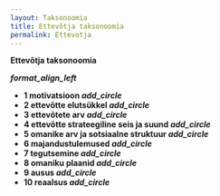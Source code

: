 ```yaml
---
layout: Taksonoomia
title: Ettevõtja taksonoomia
permalink: Ettevotja
---
```


 

 <b>Ettevõtja taksonoomia<b>

<p><span><i class="material-icons ikoon">format_align_left</i></span></p>

<ul>
  <li>
    <span id='01' class="lyliti">
      1 motivatsioon <i class='material-icons'>add_circle</i>
    </span>
    <ul id='alammenyy01' style='display: none;'>
      <li><b>loomult ettevõtja</b> - sageli haridussüsteemist väljatõugatu, bürokraatlikesse hierarhiatesse mittesobiv inimene</li>
      <li><b>olude sunnil ettevõtja</b> - tegeleb ettevõtlusega, sest teisi valikuid ei ole</li>
    </ul>
  </li>
  <li>
    <span id='02' class="lyliti">
      2 ettevõtte elutsükkel <i class='material-icons'>add_circle</i>
    </span>
    <ul id='alammenyy02' style='display: none;'>
      <li><b>kavatsev ettevõtja</b> - ei oma veel, kuid plaanib</li>
      <li><b>alustav ettevõtja</b> - ettevõte loodud, 0..6 kuud</li>
      <li><b>sissetöötanud ettevõtja</b> - ettevõtte vanus 1+ aasta</li>
      <li><b>suure kogemusega ettevõtja</b></li>
    </ul>
  </li>
  <li>
    <span id='03' class="lyliti">
      3 ettevõtete arv <i class='material-icons'>add_circle</i>
    </span>
    <ul id='alammenyy03' style='display: none;'>
      <li><b>ühe ettevõttega ettevõtja</b></li>
      <li><b>sariettevõtja</b>, _serial entrepreneur_ - müünud või lõpetanud eelmise ettevõte, alustanud uut</li>
      <li><b>portfelliettevõtja</b> - mitme ettevõtte üheaegne omanik</li>
    </ul>
  </li>
  <li>
    <span id='04' class="lyliti">
     4 ettevõtte strateegiline seis ja suund <i class='material-icons'>add_circle</i>
    </span>
    <ul id='alammenyy04' style='display: none;'>
      <li><b>kasvav ettevõte</b></li>
        <ul>
          <li><b>laia haardega</b> ettevõtja</li>
          <li><b>kitsa fookusega</b> ettevõtja</li>
        </ul>
      <li><b>püsimajäämise eest võitlev ettevõte</b></li>
      <li><b>stabiilne ettevõte</b>
        <ul>
          <li>nn <b>elustiiliettevõtja</b> - ei taotlegi kasvu</li>
          <li><b>sundseisus ettevõte</b> - konkurents, ressursid ei võimalda kasvada</li>
        </ul>
      </li>    
    </ul>
  </li>
  <li>
    <span id='05' class="lyliti">
      5 omanike arv ja sotsiaalne struktuur <i class='material-icons'>add_circle</i>
    </span>
    <ul id='alammenyy05' style='display: none;'>
      <li><b>ainuomanik</b></li>
      <li><b>pereettevõtte</b></li>
      <li><b>sõprade ettevõte</b></li>
      <li><b>muu omanike struktuur</b></li>
    </ul>
  </li>
  <li>
    <span id='06' class="lyliti">
      6 majandustulemused <i class='material-icons'>add_circle</i>
    </span>
    <ul id='alammenyy06' style='display: none;'>
      <li><b>kasumlik ettevõte</b></li>
      <li><b>kahjumis ettevõte</b></li>
    </ul>
  </li>
  <li>
    <span id='07' class="lyliti">
      7 tegutsemine <i class='material-icons'>add_circle</i>
    </span>
    <ul id='alammenyy07' style='display: none;'>
      <li><b>tegutsev ettevõte</b></li>
      <li><b>riiulifirma</b></li>
    </ul>
  </li>
  <li>
    <span id='08' class="lyliti">
      8 omaniku plaanid <i class='material-icons'>add_circle</i>
    </span>
    <ul id='alammenyy08' style='display: none;'>
      <li><b>soovib alustada ettevõtlust</b></li>
        <ul>
          <li><b>töötab teises ettevõttes</b></li>
          <li><b>töötab avalikus sektoris</b></li>
          <li><b>õpib</b></li>
          <li><b>kaotanud töökoha</b></li>
        </ul>
      <li><b>soovib jätkata ettevõtjana</b></li>
      <li><b>ei soovi jätkata ettevõtjana</b></li>
        <ul>
          <li><b>soovib asuda tööle avalikus sektoris</b></li>
          <li><b>soovib siirduda kunsti, sporti vm alale</b></li>
          <li><b>soovib pühenduda perekonnale</b></li>
          <li><b>soovib aja maha võtta</b></li>
        </ul>
    </ul>
  </li>
  <li>
    <span id='09' class="lyliti">
      9 ausus <i class='material-icons'>add_circle</i>
    </span>
    <ul id='alammenyy09' style='display: none;'>
      <li><b>aus ettevõte</b></li>
      <li><b>ettevõtluse vormis tegutsev kuritegevus</b></li>
    </ul>
  </li>
  <li>
    <span id='10' class="lyliti">
      10 reaalsus <i class='material-icons'>add_circle</i>
    </span>
    <ul id='alammenyy10' style='display: none;'>
      <li><b>reaalne ettevõte</b</li>>
      <li><b>mänguettevõtte</b> - aga: näitlejad on sageli ka edukad ettevõtjad</li>
      <li><b>quasi-ettevõte</b> - nominaalselt mitteettevõte, mille tegelik tegevus ei erine palju ettevõttest (nt sisuliselt ettevõttena tegutsev riigiasutus)</li>
  </li>
  <li>
    <span id='11' class="lyliti">
      11 kõrval <i class='material-icons'>add_circle</i>
    </span>
    <ul id='alammenyy11' style='display: none;'>
      <li><b>kõrval- v hübriidettevõtja</b>
        <ul>
          <li>riigiametnik, ühtlasi ettevõtja</li>
          <li>palgatöötaja, ühtlasi ettevõtja</li>
        </ul>
      </li>  
    </ul>
  </li>
</ul>
